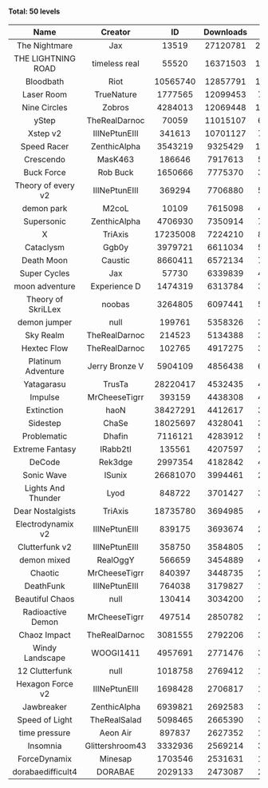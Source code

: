 #### Total: 50 levels

| Name | Creator | ID | Downloads | Likes |
|:---:|:---:|:---:|:---:|:---:|
| The Nightmare | Jax | 13519 | 27120781 | 2493733
| THE LIGHTNING ROAD | timeless real | 55520 | 16371503 | 1481361
| Bloodbath | Riot | 10565740 | 12857791 | 1177505
| Laser Room | TrueNature | 1777565 | 12099453 | 763553
| Nine Circles | Zobros | 4284013 | 12069448 | 1224490
| yStep | TheRealDarnoc | 70059 | 11015107 | 681457
| Xstep v2 | IIINePtunEIII | 341613 | 10701127 | 788733
| Speed Racer | ZenthicAlpha | 3543219 | 9325429 | 1011788
| Crescendo | MasK463 | 186646 | 7917613 | 583860
| Buck Force | Rob Buck | 1650666 | 7775370 | 397296
| Theory of every v2 | IIINePtunEIII | 369294 | 7706880 | 509013
| demon park | M2coL | 10109 | 7615098 | 462414
| Supersonic | ZenthicAlpha | 4706930 | 7350914 | 705765
| X | TriAxis | 17235008 | 7224210 | 805092
| Cataclysm | Ggb0y | 3979721 | 6611034 | 535818
| Death Moon  | Caustic | 8660411 | 6572134 | 748374
| Super Cycles | Jax | 57730 | 6339839 | 433898
| moon adventure | Experience D | 1474319 | 6313784 | 341923
| Theory of SkriLLex | noobas | 3264805 | 6097441 | 512482
| demon jumper | null | 199761 | 5358326 | 377384
| Sky Realm | TheRealDarnoc | 214523 | 5134388 | 353929
| Hextec Flow | TheRealDarnoc | 102765 | 4917275 | 352062
| Platinum Adventure | Jerry Bronze V | 5904109 | 4856438 | 664376
| Yatagarasu  | TrusTa | 28220417 | 4532435 | 425007
| Impulse | MrCheeseTigrr | 393159 | 4438308 | 469653
| Extinction | haoN | 38427291 | 4412617 | 332067
| Sidestep | ChaSe | 18025697 | 4328041 | 382958
| Problematic | Dhafin | 7116121 | 4283912 | 508686
| Extreme Fantasy | IRabb2tI | 135561 | 4207597 | 293169
| DeCode | Rek3dge | 2997354 | 4182842 | 460316
| Sonic Wave | lSunix | 26681070 | 3994461 | 290083
| Lights And Thunder | Lyod | 848722 | 3701427 | 332522
| Dear Nostalgists | TriAxis | 18735780 | 3694985 | 463722
| Electrodynamix v2 | IIINePtunEIII | 839175 | 3693674 | 253796
| Clutterfunk v2 | IIINePtunEIII | 358750 | 3584805 | 274433
| demon mixed | RealOggY | 566659 | 3454889 | 405384
| Chaotic | MrCheeseTigrr | 840397 | 3448735 | 226573
| DeathFunk | IIINePtunEIII | 764038 | 3179827 | 164914
| Beautiful Chaos | null | 130414 | 3034200 | 228637
| Radioactive Demon | MrCheeseTigrr | 497514 | 2850782 | 230607
| Chaoz Impact | TheRealDarnoc | 3081555 | 2792206 | 314326
| Windy Landscape | WOOGI1411 | 4957691 | 2771476 | 335662
| 12 Clutterfunk | null | 1018758 | 2769412 | 189471
| Hexagon Force v2 | IIINePtunEIII | 1698428 | 2706817 | 186455
| Jawbreaker | ZenthicAlpha | 6939821 | 2692583 | 327279
| Speed of Light | TheRealSalad | 5098465 | 2665390 | 334458
| time pressure | Aeon Air | 897837 | 2627352 | 179621
| Insomnia | Glittershroom43 | 3332936 | 2569214 | 344200
| ForceDynamix | Minesap | 1703546 | 2531631 | 174517
| dorabaedifficult4 | DORABAE | 2029133 | 2473087 | 210132
